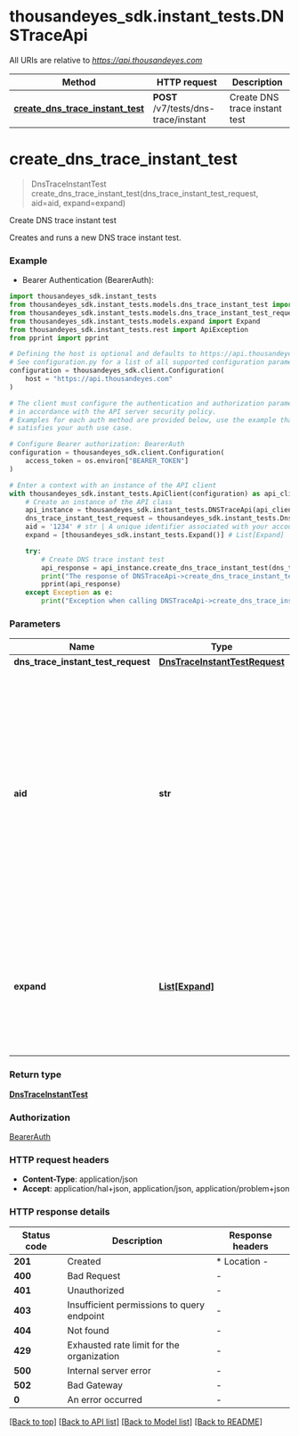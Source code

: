 # thousandeyes_sdk.instant_tests.DNSTraceApi

All URIs are relative to *https://api.thousandeyes.com*

Method | HTTP request | Description
------------- | ------------- | -------------
[**create_dns_trace_instant_test**](DNSTraceApi.md#create_dns_trace_instant_test) | **POST** /v7/tests/dns-trace/instant | Create DNS trace instant test


# **create_dns_trace_instant_test**
> DnsTraceInstantTest create_dns_trace_instant_test(dns_trace_instant_test_request, aid=aid, expand=expand)

Create DNS trace instant test

Creates and runs a new DNS trace instant test.

### Example

* Bearer Authentication (BearerAuth):

```python
import thousandeyes_sdk.instant_tests
from thousandeyes_sdk.instant_tests.models.dns_trace_instant_test import DnsTraceInstantTest
from thousandeyes_sdk.instant_tests.models.dns_trace_instant_test_request import DnsTraceInstantTestRequest
from thousandeyes_sdk.instant_tests.models.expand import Expand
from thousandeyes_sdk.instant_tests.rest import ApiException
from pprint import pprint

# Defining the host is optional and defaults to https://api.thousandeyes.com
# See configuration.py for a list of all supported configuration parameters.
configuration = thousandeyes_sdk.client.Configuration(
    host = "https://api.thousandeyes.com"
)

# The client must configure the authentication and authorization parameters
# in accordance with the API server security policy.
# Examples for each auth method are provided below, use the example that
# satisfies your auth use case.

# Configure Bearer authorization: BearerAuth
configuration = thousandeyes_sdk.client.Configuration(
    access_token = os.environ["BEARER_TOKEN"]
)

# Enter a context with an instance of the API client
with thousandeyes_sdk.instant_tests.ApiClient(configuration) as api_client:
    # Create an instance of the API class
    api_instance = thousandeyes_sdk.instant_tests.DNSTraceApi(api_client)
    dns_trace_instant_test_request = thousandeyes_sdk.instant_tests.DnsTraceInstantTestRequest() # DnsTraceInstantTestRequest | 
    aid = '1234' # str | A unique identifier associated with your account group. You can retrieve your `AccountGroupId` from the `/account-groups` endpoint. Note that you must be assigned to the target account group. Specifying this parameter without being assigned to the target account group will result in an error response. (optional)
    expand = [thousandeyes_sdk.instant_tests.Expand()] # List[Expand] | (Optional) Indicates if the test sub-resources should be expanded. Defaults to no expansion. To expand the `agents` sub-resource, use the query `?expand=agent`. (optional)

    try:
        # Create DNS trace instant test
        api_response = api_instance.create_dns_trace_instant_test(dns_trace_instant_test_request, aid=aid, expand=expand)
        print("The response of DNSTraceApi->create_dns_trace_instant_test:\n")
        pprint(api_response)
    except Exception as e:
        print("Exception when calling DNSTraceApi->create_dns_trace_instant_test: %s\n" % e)
```



### Parameters


Name | Type | Description  | Notes
------------- | ------------- | ------------- | -------------
 **dns_trace_instant_test_request** | [**DnsTraceInstantTestRequest**](DnsTraceInstantTestRequest.md)|  | 
 **aid** | **str**| A unique identifier associated with your account group. You can retrieve your &#x60;AccountGroupId&#x60; from the &#x60;/account-groups&#x60; endpoint. Note that you must be assigned to the target account group. Specifying this parameter without being assigned to the target account group will result in an error response. | [optional] 
 **expand** | [**List[Expand]**](Expand.md)| (Optional) Indicates if the test sub-resources should be expanded. Defaults to no expansion. To expand the &#x60;agents&#x60; sub-resource, use the query &#x60;?expand&#x3D;agent&#x60;. | [optional] 

### Return type

[**DnsTraceInstantTest**](DnsTraceInstantTest.md)

### Authorization

[BearerAuth](../README.md#BearerAuth)

### HTTP request headers

 - **Content-Type**: application/json
 - **Accept**: application/hal+json, application/json, application/problem+json

### HTTP response details

| Status code | Description | Response headers |
|-------------|-------------|------------------|
**201** | Created |  * Location -  <br>  |
**400** | Bad Request |  -  |
**401** | Unauthorized |  -  |
**403** | Insufficient permissions to query endpoint |  -  |
**404** | Not found |  -  |
**429** | Exhausted rate limit for the organization |  -  |
**500** | Internal server error |  -  |
**502** | Bad Gateway |  -  |
**0** | An error occurred |  -  |

[[Back to top]](#) [[Back to API list]](../README.md#documentation-for-api-endpoints) [[Back to Model list]](../README.md#documentation-for-models) [[Back to README]](../README.md)

